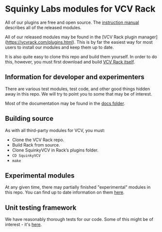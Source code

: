 # Squinky Labs modules for VCV Rack

All of our plugins are free and open source. The [instruction manual](booty-shifter.md) describes all of the released modules.

All of our released modules may be found in the [VCV Rack plugin manager] (https://vcvrack.com/plugins.html). This is by far the easiest way for most users to install our modules and keep them up to date.

It is also quite easy to clone this repo and build them yourself. In order to do this, however, you must first download and build [VCV Rack itself](https://github.com/VCVRack/Rack).

## Information for developer and experimenters

There are various test modules, test code, and other good things hidden away in this repo. We will try to point you to some that may be of interest.

Most of the documentation may be found in the [docs folder](../docs/.).

## Building source

As with all third-party modules for VCV, you must:

* Clone the VCV Rack repo.
* Build Rack from source.
* Clone SquinkyVCV in Rack’s plugins folder.
* `CD SquinkyVCV`
* `make`

## Experimental modules

At any given time, there may partially finished "experimental" modules in this repo. You can find up to date information on them [here](experimental.md).

## Unit testing framework

We have reasonably thorough tests for our code. Some of this might be of interest - it's [here](unit-test.md).